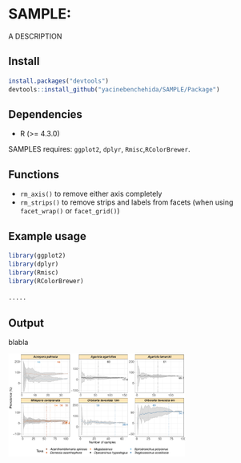 # SAMPLE: 

A DESCRIPTION

## Install

``` r
install.packages("devtools")
devtools::install_github("yacinebenchehida/SAMPLE/Package")
```

## Dependencies

-   R (\>= 4.3.0)

SAMPLES requires: `ggplot2`, `dplyr`, `Rmisc`,`RColorBrewer`.

## Functions

-   `rm_axis()` to remove either axis completely
-   `rm_strips()` to remove strips and labels from facets (when using `facet_wrap()` or `facet_grid()`)

## Example usage

``` r
library(ggplot2)
library(dplyr)
library(Rmisc)
library(RColorBrewer)

.....
```

## Output

blabla

<img src="Figures/Example.pdf" width="70%" height="70%"/>

